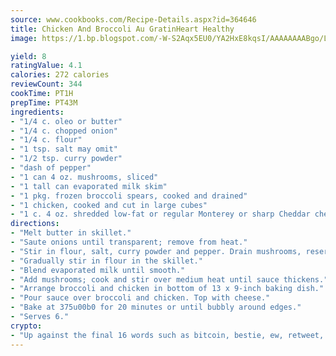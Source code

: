 ```yaml
---
source: www.cookbooks.com/Recipe-Details.aspx?id=364646
title: Chicken And Broccoli Au GratinHeart Healthy  
image: https://1.bp.blogspot.com/-W-S2Aqx5EU0/YA2HxE8kqsI/AAAAAAAABgo/LNxJ2X_rvYgPNsplYMgQNjuwxaZ0e3pQQCLcBGAsYHQ/s320/17.png

yield: 8
ratingValue: 4.1
calories: 272 calories
reviewCount: 344
cookTime: PT1H
prepTime: PT43M
ingredients:
- "1/4 c. oleo or butter"
- "1/4 c. chopped onion"
- "1/4 c. flour"
- "1 tsp. salt may omit"
- "1/2 tsp. curry powder"
- "dash of pepper"
- "1 can 4 oz. mushrooms, sliced"
- "1 tall can evaporated milk skim"
- "1 pkg. frozen broccoli spears, cooked and drained"
- "1 chicken, cooked and cut in large cubes"
- "1 c. 4 oz. shredded low-fat or regular Monterey or sharp Cheddar cheese"
directions:
- "Melt butter in skillet."
- "Saute onions until transparent; remove from heat."
- "Stir in flour, salt, curry powder and pepper. Drain mushrooms, reserving liquid and add water to make 1/2 cup liquid."
- "Gradually stir in flour in the skillet."
- "Blend evaporated milk until smooth."
- "Add mushrooms; cook and stir over medium heat until sauce thickens."
- "Arrange broccoli and chicken in bottom of 13 x 9-inch baking dish."
- "Pour sauce over broccoli and chicken. Top with cheese."
- "Bake at 375u00b0 for 20 minutes or until bubbly around edges."
- "Serves 6."
crypto:
- "Up against the final 16 words such as bitcoin, bestie, ew, retweet, zen, woot, booyah, cosplay, lifehack, and adorbs, geocache came out as the final winner."
---
```

